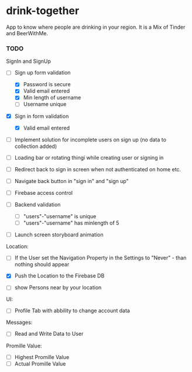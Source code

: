 # drink-together
App to know where people are drinking in your region. It is a Mix of Tinder and BeerWithMe. 

### TODO

SignIn and SignUp

- [ ] Sign up form validation
  - [x] Password is secure
  - [x] Valid email entered
  - [x] Min length of username
  - [ ] Username unique
- [x] Sign in form validation
  - [x] Valid email entered
- [ ] Implement solution for incomplete users on sign up (no data to collection added)
- [ ] Loading bar or rotating thingi while creating user or signing in
- [ ] Redirect back to sign in screen when not authenticated on home etc.
- [ ] Navigate back button in "sign in" and "sign up"
- [ ] Firebase access control
- [ ] Backend validation
  - [ ] "users"-"username" is unique
  - [ ] "users"-"username" has minlength of 5
- [ ] Launch screen storyboard animation


Location:
- [ ] If the User set the Navigation Property in the Settings to "Never" - than nothing should appear
- [x] Push the Location to the Firebase DB
- [ ] show Persons near by your location


UI:
- [ ] Profile Tab with abbility to change account data 

Messages:
- [ ] Read and Write Data to User

Promille Value:
- [ ] Highest Promille Value
- [ ] Actual Promille Value
